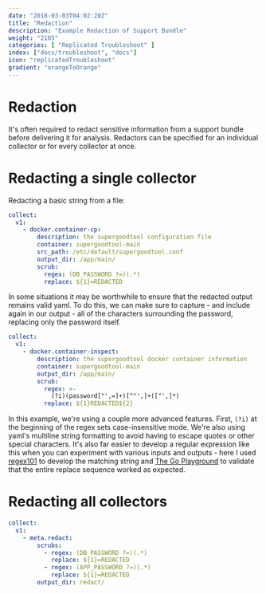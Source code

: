 ```yaml
---
date: "2018-03-03T04:02:20Z"
title: "Redaction"
description: "Example Redaction of Support Bundle"
weight: "2105"
categories: [ "Replicated Troubleshoot" ]
index: ["docs/troubleshoot", "docs"]
icon: "replicatedTroubleshoot"
gradient: "orangeToOrange"
---
```


# Redaction

It's often required to redact sensitive information from a support bundle before delivering it for analysis.
Redactors can be specified for an individual collector or for every collector at once.

# Redacting a single collector

Redacting a basic string from a file:

```yaml
collect:
  v1:
    - docker.container-cp:
        description: the supergoodtool configuration file
        container: supergoodtool-main
        src_path: /etc/default/supergoodtool.conf
        output_dir: /app/main/
        scrub:
          regex: (DB_PASSWORD ?=)(.*)
          replace: ${1}=REDACTED
```

In some situations it may be worthwhile to ensure that the redacted output remains valid yaml.
To do this, we can make sure to capture - and include again in our output - all of the characters surrounding the password, replacing only the password itself.

```yaml
collect:
  v1:
    - docker.container-inspect:
        description: the supergoodtool docker container information
        container: supergoodtool-main
        output_dir: /app/main/
        scrub:
          regex: >-
            (?i)(password["',=]+)[^"',]+(["',]*)
          replace: ${1}REDACTED${2}
```

In this example, we're using a couple more advanced features.
First, `(?i)` at the beginning of the regex sets case-insensitive mode.
We're also using yaml's multiline string formatting to avoid having to escape quotes or other special characters.
It's also far easier to develop a regular expression like this when you can experiment with various inputs and outputs - here I used [regex101](https://regex101.com/r/uu7Jkz/1) to develop the matching string and [The Go Playground](https://play.golang.org/p/vB8XfahaXDj) to validate that the entire replace sequence worked as expected.


# Redacting all collectors

```yaml
collect:
  v1:
    - meta.redact:
        scrubs:
          - regex: (DB_PASSWORD ?=)(.*)
            replace: ${1}=REDACTED
          - regex: (APP_PASSWORD ?=)(.*)
            replace: ${1}=REDACTED
        output_dir: redact/
```